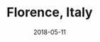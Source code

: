 ---
title: Florence, Italy
date: 2018-05-11
countries:
  - Italy
resources:
  - src: feature.jpg
    params: 
      weight: 0
  - src: DSCF8065.jpg
    params: 
      weight: 0
  - src: DSCF8059.jpg
    params: 
      weight: 1
  - src: DSCF8073.jpg
    params: 
      weight: 1
  - src: DSCF8094.jpg
    params: 
      weight: 2
  - src: DSCF8132.jpg
    params: 
      weight: 3
  - src: DSCF8419.jpg
    params: 
      weight: 4
  - src: DSCF8160.jpg
    params: 
      weight: 5
  - src: DSCF8205.jpg
    params: 
      weight: 6
  - src: DSCF8211.jpg
    params: 
      weight: 7
  - src: DSCF8229.jpg
    params: 
      weight: 8
  - src: DSCF8243.jpg
    params: 
      weight: 9
  - src: DSCF8275.jpg
    params:
      weight: 10
  - src: DSCF8280.jpg
    params: 
      weight: 11
  - src: DSCF8284.jpg
    params: 
      weight: 12
  - src: DSCF8073.jpg
    params: 
      weight: 0

---
